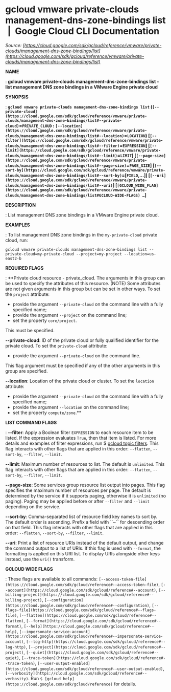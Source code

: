 # gcloud vmware private-clouds management-dns-zone-bindings list  |  Google Cloud CLI Documentation

*Source: [https://cloud.google.com/sdk/gcloud/reference/vmware/private-clouds/management-dns-zone-bindings/list](https://cloud.google.com/sdk/gcloud/reference/vmware/private-clouds/management-dns-zone-bindings/list)*

**NAME**

: **gcloud vmware private-clouds management-dns-zone-bindings list - list management DNS zone bindings in a VMware Engine private cloud**

**SYNOPSIS**

: **`gcloud vmware private-clouds management-dns-zone-bindings list` (`[--private-cloud](https://cloud.google.com/sdk/gcloud/reference/vmware/private-clouds/management-dns-zone-bindings/list#--private-cloud)`=`PRIVATE_CLOUD` : `[--location](https://cloud.google.com/sdk/gcloud/reference/vmware/private-clouds/management-dns-zone-bindings/list#--location)`=`LOCATION`) [`[--filter](https://cloud.google.com/sdk/gcloud/reference/vmware/private-clouds/management-dns-zone-bindings/list#--filter)`=`EXPRESSION`] [`[--limit](https://cloud.google.com/sdk/gcloud/reference/vmware/private-clouds/management-dns-zone-bindings/list#--limit)`=`LIMIT`] [`[--page-size](https://cloud.google.com/sdk/gcloud/reference/vmware/private-clouds/management-dns-zone-bindings/list#--page-size)`=`PAGE_SIZE`] [`[--sort-by](https://cloud.google.com/sdk/gcloud/reference/vmware/private-clouds/management-dns-zone-bindings/list#--sort-by)`=[`FIELD`,…]] [`[--uri](https://cloud.google.com/sdk/gcloud/reference/vmware/private-clouds/management-dns-zone-bindings/list#--uri)`] [`[GCLOUD_WIDE_FLAG](https://cloud.google.com/sdk/gcloud/reference/vmware/private-clouds/management-dns-zone-bindings/list#GCLOUD-WIDE-FLAGS) …`]**

**DESCRIPTION**

: List management DNS zone bindings in a VMware Engine private cloud.

**EXAMPLES**

: To list management DNS zone bindings in the `my-private-cloud`
private cloud, run:

```
gcloud vmware private-clouds management-dns-zone-bindings list --private-cloud=my-private-cloud --project=my-project --location=us-east2-b
```

**REQUIRED FLAGS**

: **Private cloud resource - private_cloud. The arguments in this group can be used
to specify the attributes of this resource. (NOTE) Some attributes are not given
arguments in this group but can be set in other ways.
To set the `project` attribute:

- provide the argument `--private-cloud` on the command line with a
fully specified name;
- provide the argument `--project` on the command line;
- set the property `core/project`.

This must be specified.

**--private-cloud**:
ID of the private cloud or fully qualified identifier for the private cloud.
To set the `private-cloud` attribute:

- provide the argument `--private-cloud` on the command line.

This flag argument must be specified if any of the other arguments in this group
are specified.

**--location**:
Location of the private cloud or cluster.
To set the `location` attribute:

- provide the argument `--private-cloud` on the command line with a
fully specified name;
- provide the argument `--location` on the command line;
- set the property `compute/zone`.**

**LIST COMMAND FLAGS**

: **--filter**:
Apply a Boolean filter `EXPRESSION` to each resource item
to be listed. If the expression evaluates `True`, then that item is
listed. For more details and examples of filter expressions, run $ [gcloud topic filters](https://cloud.google.com/sdk/gcloud/reference/topic/filters). This flag
interacts with other flags that are applied in this order:
`--flatten`, `--sort-by`, `--filter`,
`--limit`.

**--limit**:
Maximum number of resources to list. The default is `unlimited`. This
flag interacts with other flags that are applied in this order:
`--flatten`, `--sort-by`, `--filter`,
`--limit`.

**--page-size**:
Some services group resource list output into pages. This flag specifies the
maximum number of resources per page. The default is determined by the service
if it supports paging, otherwise it is `unlimited` (no paging).
Paging may be applied before or after `--filter` and
`--limit` depending on the service.

**--sort-by**:
Comma-separated list of resource field key names to sort by. The default order
is ascending. Prefix a field with ``~´´ for descending order on that
field. This flag interacts with other flags that are applied in this order:
`--flatten`, `--sort-by`, `--filter`,
`--limit`.

**--uri**:
Print a list of resource URIs instead of the default output, and change the
command output to a list of URIs. If this flag is used with
`--format`, the formatting is applied on this URI list. To display
URIs alongside other keys instead, use the `uri()` transform.

**GCLOUD WIDE FLAGS**

: These flags are available to all commands: `[--access-token-file](https://cloud.google.com/sdk/gcloud/reference#--access-token-file)`,
`[--account](https://cloud.google.com/sdk/gcloud/reference#--account)`, `[--billing-project](https://cloud.google.com/sdk/gcloud/reference#--billing-project)`,
`[--configuration](https://cloud.google.com/sdk/gcloud/reference#--configuration)`,
`[--flags-file](https://cloud.google.com/sdk/gcloud/reference#--flags-file)`,
`[--flatten](https://cloud.google.com/sdk/gcloud/reference#--flatten)`, `[--format](https://cloud.google.com/sdk/gcloud/reference#--format)`, `[--help](https://cloud.google.com/sdk/gcloud/reference#--help)`, `[--impersonate-service-account](https://cloud.google.com/sdk/gcloud/reference#--impersonate-service-account)`,
`[--log-http](https://cloud.google.com/sdk/gcloud/reference#--log-http)`,
`[--project](https://cloud.google.com/sdk/gcloud/reference#--project)`, `[--quiet](https://cloud.google.com/sdk/gcloud/reference#--quiet)`, `[--trace-token](https://cloud.google.com/sdk/gcloud/reference#--trace-token)`, `[--user-output-enabled](https://cloud.google.com/sdk/gcloud/reference#--user-output-enabled)`,
`[--verbosity](https://cloud.google.com/sdk/gcloud/reference#--verbosity)`.
Run `$ [gcloud help](https://cloud.google.com/sdk/gcloud/reference)` for details.